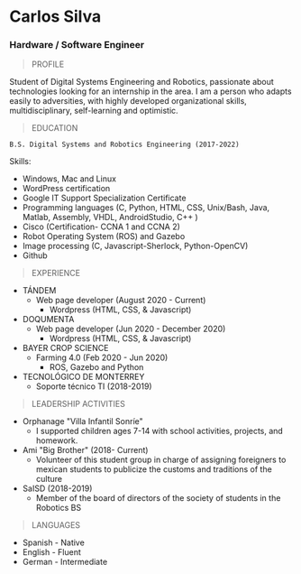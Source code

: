 # Carlos Silva #
### Hardware / Software Engineer ###
> PROFILE

Student of Digital Systems Engineering and Robotics, passionate about  technologies looking for an internship in the area. 
I am a person who adapts easily to adversities,  with highly developed organizational skills, multidisciplinary, self-learning and optimistic.

>EDUCATION

`` B.S. Digital Systems and Robotics Engineering (2017-2022) ``

Skills:
* Windows, Mac and Linux
* WordPress certification
* Google IT Support Specialization Certificate
* Programming languages (C, Python, HTML, CSS, Unix/Bash, Java, Matlab, Assembly, VHDL, AndroidStudio, C++ )
* Cisco (Certification- CCNA 1 and CCNA 2)
* Robot Operating System (ROS) and Gazebo
* Image processing (C, Javascript-Sherlock, Python-OpenCV)
* Github



>EXPERIENCE

* TÁNDEM
    - Web page developer (August 2020 - Current)
        - Wordpress (HTML, CSS, & Javascript)
* DOQUMENTA
    - Web page developer (Jun 2020 - December 2020)
        - Wordpress (HTML, CSS, & Javascript)
* BAYER CROP SCIENCE 
    - Farming 4.0  (Feb 2020 - Jun 2020)
        - ROS, Gazebo and Python
* TECNOLÓGICO DE MONTERREY
    - Soporte técnico TI (2018-2019)

>LEADERSHIP ACTIVITIES

* Orphanage "Villa Infantil Sonríe"
    - I supported children ages 7-14 with school activities, projects, and homework.
* Ami "Big Brother" (2018- Current)
    - Volunteer of this student group in charge of assigning foreigners to mexican students to publicize the customs and traditions of the culture
* SaISD (2018-2019)
    - Member of the board of directors of the society of students in the Robotics BS

>LANGUAGES

* Spanish - Native
* English - Fluent
* German - Intermediate